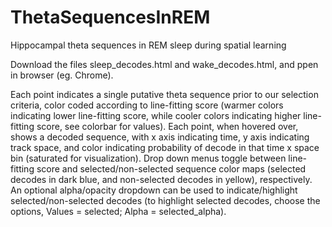 # ThetaSequencesInREM
Hippocampal theta sequences in REM sleep during spatial learning

Download the files sleep_decodes.html and wake_decodes.html, and ppen in browser (eg. Chrome).

Each point indicates a single putative theta sequence prior to our selection criteria, color coded according to line-fitting score (warmer colors indicating lower line-fitting score, while cooler colors indicating higher line-fitting score, see colorbar for values). Each point, when hovered over, shows a decoded sequence, with x axis indicating time, y axis indicating track space, and color indicating probability of decode in that time x space bin (saturated for visualization). Drop down menus toggle between line-fitting score and selected/non-selected sequence color maps (selected decodes in dark blue, and non-selected decodes in yellow), respectively. An optional alpha/opacity dropdown can be used to indicate/highlight selected/non-selected decodes (to highlight selected decodes, choose the options, Values = selected; Alpha = selected_alpha). 

